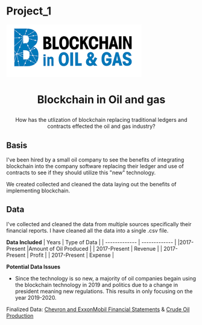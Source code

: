 # Project_1

![HeaderPicture](BlockchainHeader.png)

# <p align="center"> Blockchain in Oil and gas </p>
  <p align="center"> How has the utlization of blockchain replacing traditional ledgers and contracts effected the oil and gas industry? </p>
  
## Basis
I've been hired by a small oil company to see the benefits of integrating blockchain into the company software replacing their ledger and use of contracts to see if they should utilize this "new" technology.

We created collected and cleaned the data laying out the benefits of implementing blockchain.

## Data

I've collected and cleaned the data from multiple sources specifically their financial reports. I have cleaned all the data into a single .csv file.

**Data Included**
| Years  | Type of Data  |
| ------------- | ------------- |
|2017-Present |Amount of Oil Produced |
| 2017-Present |  Revenue  |
| 2017-Present | Profit  |
| 2017-Present | Expense |

**Potential Data Issues**

* Since the technology is so new, a majority of oil companies begain using the blockchain technology in 2019 and politics due to a change in president meaning new regulations. This results in only focusing on the year 2019-2020.


Finalized Data: [Chevron and ExxonMobil Financial Statements](Finalized_Data.csv) &
                [Crude Oil Production](Crude_Oil_Production.csv)
